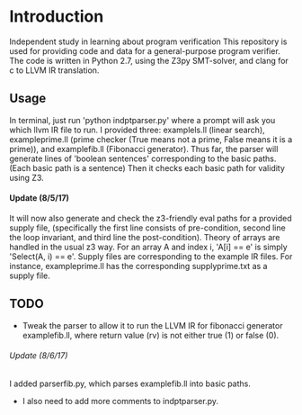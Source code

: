 # Introduction
Independent study in learning about program verification
This repository is used for providing code and data for a general-purpose program verifier. The code is written in Python 2.7, using the Z3py SMT-solver, and clang for c to LLVM IR translation.

## Usage
In terminal, just run 'python indptparser.py' where a prompt will ask you which llvm IR file to run. I provided three: examplels.ll (linear search), exampleprime.ll (prime checker (True means not a prime, False means it is a prime)), and examplefib.ll (Fibonacci generator). Thus far, the parser will generate lines of 'boolean sentences' corresponding to the basic paths. (Each basic path is a sentence) Then it checks each basic path for validity using Z3.

#### Update (8/5/17)
It will now also generate and check the z3-friendly eval paths for a provided supply file, (specifically the first line consists of pre-condition, second line the loop invariant, and third line the post-condition). Theory of arrays are handled in the usual z3 way. For an array A and index i, 'A[i] == e' is simply 'Select(A, i) == e'. Supply files are corresponding to the example IR files. For instance, exampleprime.ll has the corresponding supplyprime.txt as a supply file.

## TODO
* Tweak the parser to allow it to run the LLVM IR for fibonacci generator examplefib.ll, where return value (rv) is not either true (1) or false (0). 
###### Update (8/6/17)
I added parserfib.py, which parses examplefib.ll into basic paths.
* I also need to add more comments to indptparser.py.

